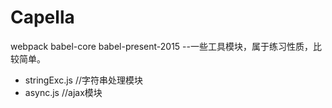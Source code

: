 # Capella
webpack babel-core babel-present-2015
--一些工具模块，属于练习性质，比较简单。
- stringExc.js //字符串处理模块
- async.js //ajax模块
